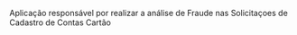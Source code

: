 Aplicação responsável por realizar a análise de Fraude nas Solicitaçoes de Cadastro de Contas Cartão
